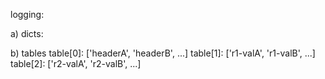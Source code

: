 logging:

a) dicts:

b) tables
    table[0]: ['headerA', 'headerB', ...]
    table[1]: ['r1-valA', 'r1-valB', ...]
    table[2]: ['r2-valA', 'r2-valB', ...]
